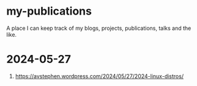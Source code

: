 # my-publications
A place I can keep track of my blogs, projects, publications, talks and the like.

# 2024-05-27

1. https://avstephen.wordpress.com/2024/05/27/2024-linux-distros/
